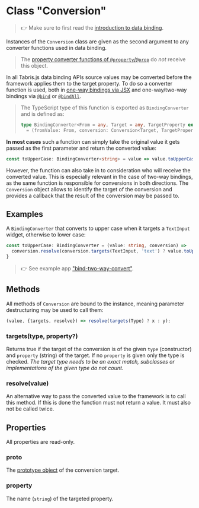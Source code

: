 ---
---
# Class "Conversion"

> :point_right: Make sure to first read the [introduction to data binding](./index.md).

Instances of the `Conversion` class are given as the second argument to any converter functions used in data binding.

> The [property converter functions of `@property`/`@prop`](./@property.md#configconvert) do *not* receive this object.

In all Tabris.js data binding APIs source values may be converted before the framework applies them to the target property. To do so a converter function is used, both in [one-way bindings via JSX](./@component.md#value-conversion) and one-way/two-way bindings via [`@bind`](./@bind.md#configconvert) or [`@bindAll`](./@bindAll.md#value-conversion).

> The TypeScript type of this function is exported as `BindingConverter` and is defined as:
> ```ts
>type BindingConverter<From = any, Target = any, TargetProperty extends string = any>
>   = (fromValue: From, conversion: Conversion<Target, TargetProperty>) => any | void;`
>```

**In most cases** such a function can simply take the original value it gets passed as the first parameter and return the converted value:

```ts
const toUpperCase: BindingConverter<string> = value => value.toUpperCase();
```

However, the function can also take in to consideration who will receive the converted value. This is especially relevant in the case of two-way bindings, as the same function is responsible for conversions in both directions. The `Conversion` object allows to identify the target of the conversion and provides a callback that the result of the conversion may be passed to.

## Examples

A `BindingConverter` that converts to upper case when it targets a `TextInput` widget, otherwise to lower case:

```ts
const toUpperCase: BindingConverter = (value: string, conversion) =>
  conversion.resolve(conversion.targets(TextInput, 'text') ? value.toUpperCase() : value.toLowerCase());
}
```

> :point_right: See example app ["bind-two-way-convert"](https://github.com/eclipsesource/tabris-decorators/tree/v3.9.0/examples/bind-two-way-convert).

## Methods

All methods of `Conversion` are bound to the instance, meaning parameter destructuring may be used to call them:

```js
(value, {targets, resolve}) => resolve(targets(Type) ? x : y);
```

### targets(type, property?)

Returns true if the target of the conversion is of the given `type` (constructor) and `property` (string) of the target. If no `property` is given only the type is checked. *The target type needs to be an exact match, subclasses or implementations of the given type do not count.*

### resolve(value)

An alternative way to pass the converted value to the framework is to call this method. If this is done the function must not return a value. It must also not be called twice.

## Properties

All properties are read-only.

### proto

The [prototype object](https://developer.mozilla.org/en-US/docs/Learn/JavaScript/Objects/Object_prototypes) of the conversion target.

### property

The name (`string`) of the targeted property.
